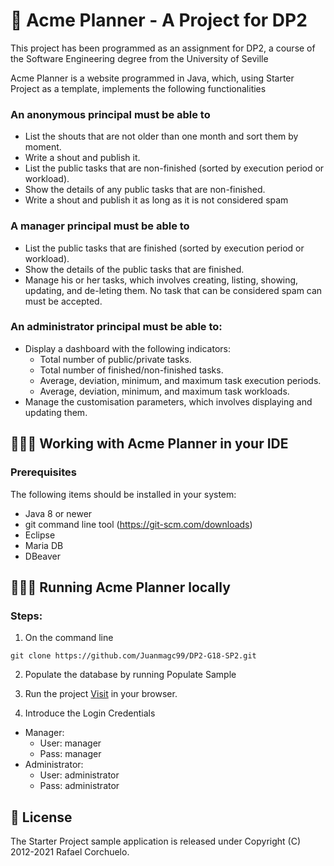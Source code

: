 # 📅 Acme Planner - A Project for DP2
This project has been programmed as an assignment for DP2, a course of the Software Engineering degree from the University of Seville

Acme Planner is a website programmed in Java, which, using Starter Project as a template, implements the following functionalities

### An anonymous principal must be able to
* List the shouts that are not older than one month and sort them by moment.
* Write a shout and publish it.
* List the public tasks that are non-finished (sorted by execution period or workload).
* Show the details of any public tasks that are non-finished.
* Write a shout and publish it as long as it is not considered spam

### A manager principal must be able to
* List the public tasks that are finished (sorted by execution period or workload).
* Show the details of the public tasks that are finished.
* Manage his or her tasks, which involves creating, listing, showing, updating, and de-leting them. No task that can be considered spam can must be accepted.

### An administrator principal must be able to:
* Display a dashboard with the following indicators:
  * Total number of public/private tasks.
  * Total number of finished/non-finished tasks.
  * Average, deviation, minimum, and maximum task execution periods.
  * Average, deviation, minimum, and maximum task workloads.
* Manage the customisation parameters, which involves displaying and updating them.

## 👨🏻‍💻 Working with Acme Planner in your IDE
### Prerequisites
The following items should be installed in your system:
* Java 8 or newer
* git command line tool (https://git-scm.com/downloads)
* Eclipse
* Maria DB
* DBeaver

## 🧑🏼‍💻 Running Acme Planner locally
### Steps:
1) On the command line
```
git clone https://github.com/Juanmagc99/DP2-G18-SP2.git
```
2) Populate the database by running Populate Sample

3) Run the project
[Visit](http://localhost:8080/Acme-Planner/master/welcome) in your browser.

3) Introduce the Login Credentials
* Manager:
  * User: manager
  * Pass: manager
* Administrator:
  * User: administrator
  * Pass: administrator
  
## 📝 License
The Starter Project sample application is released under Copyright (C) 2012-2021 Rafael Corchuelo.
